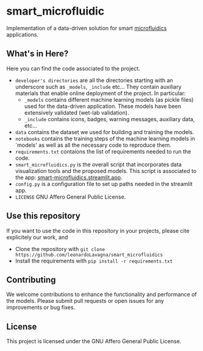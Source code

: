 # smart_microfluidic
Implementation of a data-driven solution for smart [microfluidics](https://en.wikipedia.org/wiki/Microfluidics) applications.

## What's in Here?

Here you can find the code associated to the project.
  - `developer's directories` are all the directories starting with an underscore such as `_models`, `_include` etc... They contain auxiliary materials that enable online deployment of the project. In particular:
      - `_models` contains different machine learning models (as pickle files) used for the data-driven application. These models have been extensively validated (wet-lab validation).
      - `_include` contains icons, badges, warning messages, auxiliary data, etc...
  - `data` contains the dataset we used for building and training the models.
  - `notebooks` contains the training steps of the machine learning models in `models' as well as all the necessary code to reproduce them.
  - `requirements.txt` contaions the list of requirements needed to run the code.
  - `smart_microfluidics.py` is the overall script that incorporates data visualization tools and the proposed models. This script is associated to the app: [smart-microfluidics.streamlit.app](https://smart-microfluidics.streamlit.app/).
  - `config.py` is a configuration file to set up paths needed in the streamlit app.
  - `LICENSE` GNU Affero General Public License.

## Use this repository

If you want to use the code in this repository in your projects, please cite explicitely our work, and
* Clone the repository with `git clone https://github.com/leonardoLavagna/smart_microfluidics`
* Install the requirements with `pip install -r requirements.txt`

## Contributing
We welcome contributions to enhance the functionality and performance of the models. Please submit pull requests or open issues for any improvements or bug fixes.

## License
This project is licensed under the GNU Affero General Public License.
